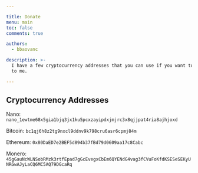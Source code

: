```yaml
---

title: Donate
menu: main
toc: false
comments: true

authors:
  - bbaovanc

description: >-
  I have a few cryptocurrency addresses that you can use if you want to donate
  to me.

---
```


## Cryptocurrency Addresses

Nano: `nano_1ewtme68x5gia1bjq3jx1ku5pcxzayipdxjmjrc3x8qjjpat4ria8ajhjoxd`

Bitcoin: `bc1qj6h8z2tg9nxcl9ddnv9k798cru6asr6cpmj84m`

Ethereum: `0x80DaED7e2BEF5d894b37fBd79d0609aa17c8Cabc`

Monero: `45gGauNcWLNSobRMzk3rtfEpad7gGcEvegxCbEm6QYENdG4vag3fCVuFoKfdKSESeSEKyUNRGwAJyLaCQ6MC5AQ79DGcaRq`
